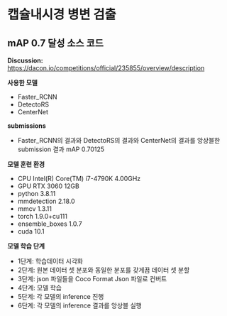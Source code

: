 # 캡슐내시경 병변 검출
## mAP 0.7 달성 소스 코드

**Discussion:** https://dacon.io/competitions/official/235855/overview/description

**사용한 모델** 
* Faster_RCNN
* DetectoRS
* CenterNet

**submissions**
* Faster_RCNN의 결과와 DetectoRS의 결과와 CenterNet의 결과를 앙상블한 submission 결과 mAP 0.70125

**모델 훈련 환경**
* CPU Intel(R) Core(TM) i7-4790K 4.00GHz
* GPU RTX 3060 12GB
* python 3.8.11
* mmdetection 2.18.0
* mmcv 1.3.11
* torch 1.9.0+cu111
* ensemble_boxes 1.0.7
* cuda 10.1

**모델 학습 단계**
* 1단계: 학습데이터 시각화
* 2단계: 원본 데이터 셋 분포와 동일한 분포를 갖게끔 데이터 셋 분할
* 3단계: json 파일들을 Coco Format Json 파일로 컨버트
* 4단계: 모델 학습
* 5단계: 각 모델의 inference 진행
* 6단계: 각 모델의 inference 결과를 앙상블 실행
